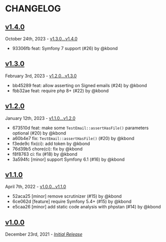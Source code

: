 # CHANGELOG

## [v1.4.0](https://github.com/zenstruck/mailer-test/releases/tag/v1.4.0)

October 24th, 2023 - [v1.3.0...v1.4.0](https://github.com/zenstruck/mailer-test/compare/v1.3.0...v1.4.0)

* 93306fb feat: Symfony 7 support (#26) by @kbond

## [v1.3.0](https://github.com/zenstruck/mailer-test/releases/tag/v1.3.0)

February 3rd, 2023 - [v1.2.0...v1.3.0](https://github.com/zenstruck/mailer-test/compare/v1.2.0...v1.3.0)

* bb45289 feat: allow asserting on Signed emails (#24) by @kbond
* fbb32ae feat: require php 8+ (#22) by @kbond

## [v1.2.0](https://github.com/zenstruck/mailer-test/releases/tag/v1.2.0)

January 12th, 2023 - [v1.1.0...v1.2.0](https://github.com/zenstruck/mailer-test/compare/v1.1.0...v1.2.0)

* 673510d feat: make some `TestEmail::assertHasFile()` parameters optional (#20) by @kbond
* a60b4e7 fix: `TestEmail::assertHasFile()` (#20) by @kbond
* f3ede9c fix(ci): add token by @kbond
* 76d39b5 chore(ci): fix by @kbond
* f8f8763 ci: fix (#18) by @kbond
* 3a594fc [minor] support Symfony 6.1 (#16) by @kbond

## [v1.1.0](https://github.com/zenstruck/mailer-test/releases/tag/v1.1.0)

April 7th, 2022 - [v1.0.0...v1.1.0](https://github.com/zenstruck/mailer-test/compare/v1.0.0...v1.1.0)

* 52aca25 [minor] remove scrutinizer (#15) by @kbond
* 6ce062d [feature] require Symfony 5.4+ (#15) by @kbond
* e5caa26 [minor] add static code analysis with phpstan (#14) by @kbond

## [v1.0.0](https://github.com/zenstruck/mailer-test/releases/tag/v1.0.0)

December 23rd, 2021 - _[Initial Release](https://github.com/zenstruck/mailer-test/commits/v1.0.0)_
